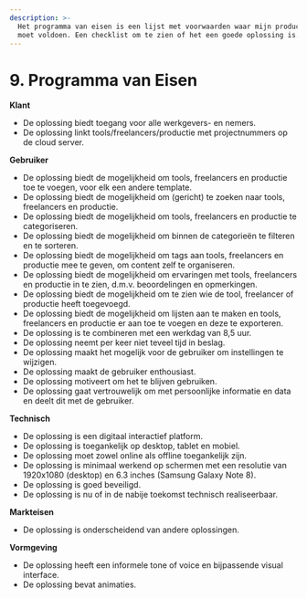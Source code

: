 ```yaml
---
description: >-
  Het programma van eisen is een lijst met voorwaarden waar mijn product aan
  moet voldoen. Een checklist om te zien of het een goede oplossing is.
---
```


# 9. Programma van Eisen

**Klant**  
- De oplossing biedt toegang voor alle werkgevers- en nemers.  
- De oplossing linkt tools/freelancers/productie met projectnummers op de cloud server.

**Gebruiker**  
- De oplossing biedt de mogelijkheid om tools, freelancers en productie toe te voegen, voor elk een andere template.  
- De oplossing biedt de mogelijkheid om \(gericht\) te zoeken naar tools, freelancers en productie.  
- De oplossing biedt de mogelijkheid om tools, freelancers en productie te categoriseren.  
- De oplossing biedt de mogelijkheid om binnen de categorieën te filteren en te sorteren.  
- De oplossing biedt de mogelijkheid om tags aan tools, freelancers en productie mee te geven, om content zelf te organiseren.  
- De oplossing biedt de mogelijkheid om ervaringen met tools, freelancers en productie in te zien, d.m.v. beoordelingen en opmerkingen.  
- De oplossing biedt de mogelijkheid om te zien wie de tool, freelancer of productie heeft toegevoegd.  
- De oplossing biedt de mogelijkheid om lijsten aan te maken en tools, freelancers en productie er aan toe te voegen en deze te exporteren.  
- De oplossing is te combineren met een werkdag van 8,5 uur.  
- De oplossing neemt per keer niet teveel tijd in beslag.  
- De oplossing maakt het mogelijk voor de gebruiker om instellingen te wijzigen.  
- De oplossing maakt de gebruiker enthousiast.  
- De oplossing motiveert om het te blijven gebruiken.  
- De oplossing gaat vertrouwelijk om met persoonlijke informatie en data en deelt dit met de gebruiker.

**Technisch**  
- De oplossing is een digitaal interactief platform.  
- De oplossing is toegankelijk op desktop, tablet en mobiel.  
- De oplossing moet zowel online als offline toegankelijk zijn.  
- De oplossing is minimaal werkend op schermen met een resolutie van 1920x1080 \(desktop\) en 6.3 inches \(Samsung Galaxy Note 8\).  
- De oplossing is goed beveiligd.  
- De oplossing is nu of in de nabije toekomst technisch realiseerbaar.

**Markteisen**  
- De oplossing is onderscheidend van andere oplossingen.

**Vormgeving**  
- De oplossing heeft een informele tone of voice en bijpassende visual interface.  
- De oplossing bevat animaties.

